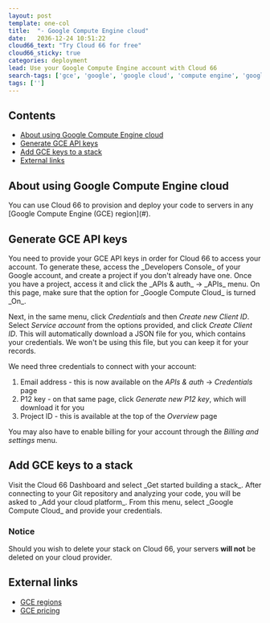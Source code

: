 ```yaml
---
layout: post
template: one-col
title:  "- Google Compute Engine cloud"
date:   2036-12-24 10:51:22
cloud66_text: "Try Cloud 66 for free"
cloud66_sticky: true
categories: deployment
lead: Use your Google Compute Engine account with Cloud 66
search-tags: ['gce', 'google', 'google cloud', 'compute engine', 'google compute engine']
tags: ['']
---
```


<h2>Contents</h2>
<ul class="page-toc">
	<li>
		<a href="#about">About using Google Compute Engine cloud</a>
	</li>
	<li>
		<a href="#gen">Generate GCE API keys</a>
	</li>
	<li>
		<a href="#add">Add GCE keys to a stack</a>
	</li>
	<li>
		<a href="#external">External links</a>
	</li>
</ul>

<h2 id="about">About using Google Compute Engine cloud</h2>
You can use Cloud 66 to provision and deploy your code to servers in any [Google Compute Engine (GCE) region](#).

<h2 id="gen">Generate GCE API keys</h2>
You need to provide your GCE API keys in order for Cloud 66 to access your account. To generate these, access the _Developers Console_ of your Google account, and create a project if you don't already have one. Once you have a project, access it and click the _APIs & auth_ -> _APIs_ menu. On this page, make sure that the option for _Google Compute Cloud_ is turned _On_. 

Next, in the same menu, click _Credentials_ and then _Create new Client ID_. Select _Service account_ from the options provided, and click _Create Client ID_. This will automatically download a JSON file for you, which contains your credentials. We won't be using this file, but you can keep it for your records.

We need three credentials to connect with your account:

1. Email address - this is now available on the _APIs & auth_ -> _Credentials_ page
2. P12 key - on that same page, click _Generate new P12 key_, which will download it for you
3. Project ID - this is available at the top of the _Overview_ page

You may also have to enable billing for your account through the _Billing and settings_ menu.

<h2 id="add">Add GCE keys to a stack</h2>
Visit the Cloud 66 Dashboard and select _Get started building a stack_. After connecting to your Git repository and analyzing your code, you will be asked to _Add your cloud platform_. From this menu, select _Google Compute Cloud_ and provide your credentials.
<br/>
<div class="notice notice-warning">
    <h3>Notice</h3>
    <p>Should you wish to delete your stack on Cloud 66, your servers <b>will not</b> be deleted on your cloud provider.</p>
</div>

<h2 id="external">External links</h2>
<ul>
	<li><a href="https://developers.google.com/compute/docs/zones#available" target="_blank">GCE regions</a></li>
	<li><a href="https://cloud.google.com/products/compute-engine/#pricing" target="_blank">GCE pricing</a></li>
</ul>
